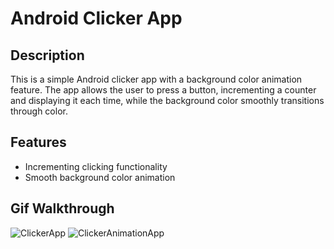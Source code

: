 # Android Clicker App 



## Description
This is a simple Android clicker app with a background color animation feature. The app allows the user to press a button, incrementing a counter and displaying it each time, while the background color smoothly transitions through color.

## Features
- Incrementing clicking functionality
- Smooth background color animation

## Gif Walkthrough
![ClickerApp](https://github.com/Crazyduderik/MyClicker/assets/91811876/ab47f4a1-631d-4310-9b73-ba27aba9f152) ![ClickerAnimationApp](https://github.com/Crazyduderik/MyClicker/assets/91811876/0492548a-d4d3-410f-8767-29073bcf7bac)



